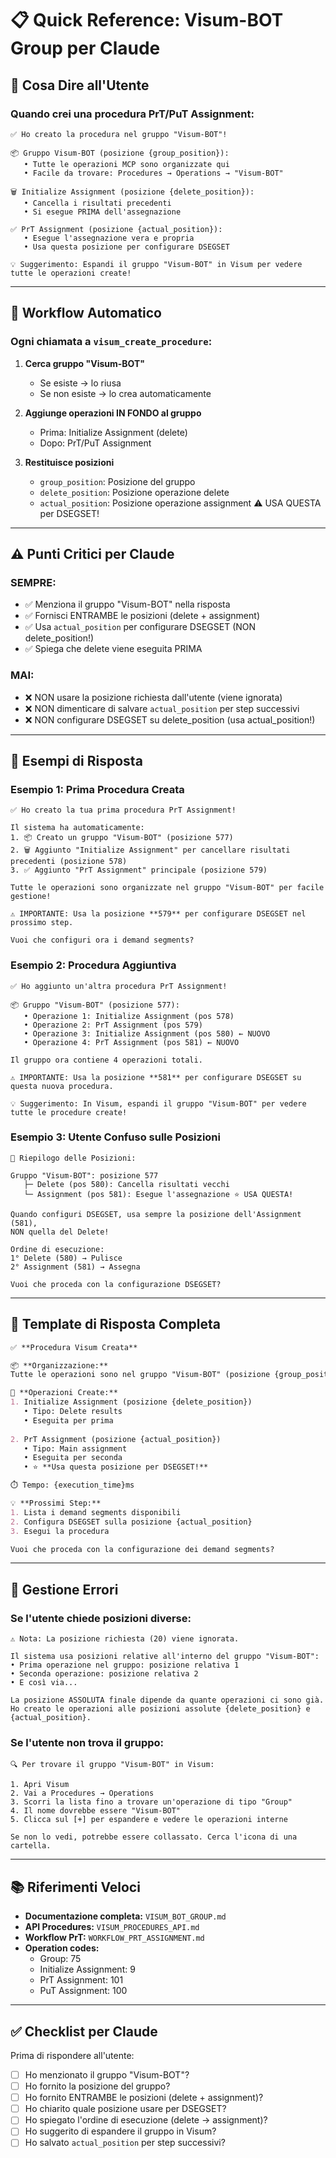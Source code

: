 # 📋 Quick Reference: Visum-BOT Group per Claude

## 🎯 Cosa Dire all'Utente

### Quando crei una procedura PrT/PuT Assignment:

```
✅ Ho creato la procedura nel gruppo "Visum-BOT"!

📦 Gruppo Visum-BOT (posizione {group_position}):
   • Tutte le operazioni MCP sono organizzate qui
   • Facile da trovare: Procedures → Operations → "Visum-BOT"
   
🗑️ Initialize Assignment (posizione {delete_position}):
   • Cancella i risultati precedenti
   • Si esegue PRIMA dell'assegnazione
   
✅ PrT Assignment (posizione {actual_position}):
   • Esegue l'assegnazione vera e propria
   • Usa questa posizione per configurare DSEGSET
   
💡 Suggerimento: Espandi il gruppo "Visum-BOT" in Visum per vedere tutte le operazioni create!
```

---

## 🔄 Workflow Automatico

### Ogni chiamata a `visum_create_procedure`:

1. **Cerca gruppo "Visum-BOT"**
   - Se esiste → lo riusa
   - Se non esiste → lo crea automaticamente

2. **Aggiunge operazioni IN FONDO al gruppo**
   - Prima: Initialize Assignment (delete)
   - Dopo: PrT/PuT Assignment

3. **Restituisce posizioni**
   - `group_position`: Posizione del gruppo
   - `delete_position`: Posizione operazione delete
   - `actual_position`: Posizione operazione assignment ⚠️ USA QUESTA per DSEGSET!

---

## ⚠️ Punti Critici per Claude

### SEMPRE:
- ✅ Menziona il gruppo "Visum-BOT" nella risposta
- ✅ Fornisci ENTRAMBE le posizioni (delete + assignment)
- ✅ Usa `actual_position` per configurare DSEGSET (NON delete_position!)
- ✅ Spiega che delete viene eseguita PRIMA

### MAI:
- ❌ NON usare la posizione richiesta dall'utente (viene ignorata)
- ❌ NON dimenticare di salvare `actual_position` per step successivi
- ❌ NON configurare DSEGSET su delete_position (usa actual_position!)

---

## 💬 Esempi di Risposta

### Esempio 1: Prima Procedura Creata

```
✅ Ho creato la tua prima procedura PrT Assignment!

Il sistema ha automaticamente:
1. 📦 Creato un gruppo "Visum-BOT" (posizione 577)
2. 🗑️ Aggiunto "Initialize Assignment" per cancellare risultati precedenti (posizione 578)
3. ✅ Aggiunto "PrT Assignment" principale (posizione 579)

Tutte le operazioni sono organizzate nel gruppo "Visum-BOT" per facile gestione!

⚠️ IMPORTANTE: Usa la posizione **579** per configurare DSEGSET nel prossimo step.

Vuoi che configuri ora i demand segments?
```

### Esempio 2: Procedura Aggiuntiva

```
✅ Ho aggiunto un'altra procedura PrT Assignment!

📦 Gruppo "Visum-BOT" (posizione 577):
   • Operazione 1: Initialize Assignment (pos 578)
   • Operazione 2: PrT Assignment (pos 579)
   • Operazione 3: Initialize Assignment (pos 580) ← NUOVO
   • Operazione 4: PrT Assignment (pos 581) ← NUOVO

Il gruppo ora contiene 4 operazioni totali.

⚠️ IMPORTANTE: Usa la posizione **581** per configurare DSEGSET su questa nuova procedura.

💡 Suggerimento: In Visum, espandi il gruppo "Visum-BOT" per vedere tutte le procedure create!
```

### Esempio 3: Utente Confuso sulle Posizioni

```
📍 Riepilogo delle Posizioni:

Gruppo "Visum-BOT": posizione 577
   ├─ Delete (pos 580): Cancella risultati vecchi
   └─ Assignment (pos 581): Esegue l'assegnazione ⭐ USA QUESTA!

Quando configuri DSEGSET, usa sempre la posizione dell'Assignment (581), 
NON quella del Delete!

Ordine di esecuzione:
1° Delete (580) → Pulisce
2° Assignment (581) → Assegna

Vuoi che proceda con la configurazione DSEGSET?
```

---

## 🎨 Template di Risposta Completa

```markdown
✅ **Procedura Visum Creata**

📦 **Organizzazione:**
Tutte le operazioni sono nel gruppo "Visum-BOT" (posizione {group_position})

🔄 **Operazioni Create:**
1. Initialize Assignment (posizione {delete_position})
   • Tipo: Delete results
   • Eseguita per prima
   
2. PrT Assignment (posizione {actual_position})
   • Tipo: Main assignment
   • Eseguita per seconda
   • ⭐ **Usa questa posizione per DSEGSET!**

⏱️ Tempo: {execution_time}ms

💡 **Prossimi Step:**
1. Lista i demand segments disponibili
2. Configura DSEGSET sulla posizione {actual_position}
3. Esegui la procedura

Vuoi che proceda con la configurazione dei demand segments?
```

---

## 🐛 Gestione Errori

### Se l'utente chiede posizioni diverse:

```
⚠️ Nota: La posizione richiesta (20) viene ignorata.

Il sistema usa posizioni relative all'interno del gruppo "Visum-BOT":
• Prima operazione nel gruppo: posizione relativa 1
• Seconda operazione: posizione relativa 2
• E così via...

La posizione ASSOLUTA finale dipende da quante operazioni ci sono già.
Ho creato le operazioni alle posizioni assolute {delete_position} e {actual_position}.
```

### Se l'utente non trova il gruppo:

```
🔍 Per trovare il gruppo "Visum-BOT" in Visum:

1. Apri Visum
2. Vai a Procedures → Operations
3. Scorri la lista fino a trovare un'operazione di tipo "Group"
4. Il nome dovrebbe essere "Visum-BOT"
5. Clicca sul [+] per espandere e vedere le operazioni interne

Se non lo vedi, potrebbe essere collassato. Cerca l'icona di una cartella.
```

---

## 📚 Riferimenti Veloci

- **Documentazione completa:** `VISUM_BOT_GROUP.md`
- **API Procedures:** `VISUM_PROCEDURES_API.md`
- **Workflow PrT:** `WORKFLOW_PRT_ASSIGNMENT.md`
- **Operation codes:**
  - Group: 75
  - Initialize Assignment: 9
  - PrT Assignment: 101
  - PuT Assignment: 100

---

## ✅ Checklist per Claude

Prima di rispondere all'utente:
- [ ] Ho menzionato il gruppo "Visum-BOT"?
- [ ] Ho fornito la posizione del gruppo?
- [ ] Ho fornito ENTRAMBE le posizioni (delete + assignment)?
- [ ] Ho chiarito quale posizione usare per DSEGSET?
- [ ] Ho spiegato l'ordine di esecuzione (delete → assignment)?
- [ ] Ho suggerito di espandere il gruppo in Visum?
- [ ] Ho salvato `actual_position` per step successivi?
